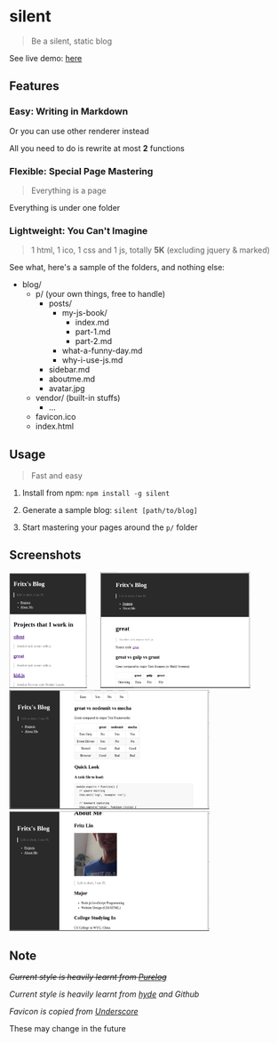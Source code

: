 # silent

> Be a silent, static blog

See live demo: [here](http://fritx.github.io/silent)

## Features

### Easy: Writing in Markdown

Or you can use other renderer instead

All you need to do is rewrite at most **2** functions

### Flexible: Special Page Mastering

> Everything is a page

Everything is under one folder

### Lightweight: You Can't Imagine

> 1 html, 1 ico, 1 css and 1 js, totally **5K** (excluding jquery & marked)

See what, here's a sample of the folders, and nothing else:

- blog/
  - p/ (your own things, free to handle)
    - posts/
      - my-js-book/
        - index.md
        - part-1.md
        - part-2.md
      - what-a-funny-day.md
      - why-i-use-js.md
    - sidebar.md
    - aboutme.md
    - avatar.jpg
  - vendor/ (built-in stuffs)
    - ...
  - favicon.ico
  - index.html

## Usage

> Fast and easy

1. Install from npm: `npm install -g silent`

1. Generate a sample blog: `silent [path/to/blog]`

1. Start mastering your pages around the `p/` folder

## Screenshots

<img src="Screenshot_from_2014-05-08_01:43:18.png" width="140">
&nbsp;&nbsp;&nbsp;&nbsp;
<img src="Screenshot_from_2014-05-08_01:56:27.png" width="270">

<img src="Screenshot_from_2014-05-08_01:48:37.png" width="360">

<img src="Screenshot_from_2014-05-08_01:50:42.png" width="360">

## Note

~~*Current style is heavily learnt from [Purelog](https://github.com/conis/Purelog)*~~

*Current style is heavily learnt from [hyde](https://github.com/mdo/hyde) and Github*

*Favicon is copied from [Underscore](https://github.com/jashkenas/underscore)*

These may change in the future
